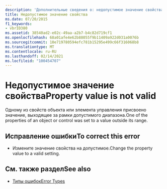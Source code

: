 ```yaml
---
description: 'Дополнительные сведения о: недопустимое значение свойства'
title: Недопустимое значение свойства
ms.date: 07/20/2015
f1_keywords:
- vbrID380
ms.assetid: 38540ad2-e02c-49aa-a2b7-b4c82d719cf1
ms.openlocfilehash: 68a01afe4e62b88055f9b11409a922d031a0076b
ms.sourcegitcommit: 10e719780594efc781b15295e499c66f316068b8
ms.translationtype: MT
ms.contentlocale: ru-RU
ms.lasthandoff: 02/14/2021
ms.locfileid: "100454707"
---
```

# <a name="property-value-is-not-valid"></a><span data-ttu-id="53e1f-103">Недопустимое значение свойства</span><span class="sxs-lookup"><span data-stu-id="53e1f-103">Property value is not valid</span></span>

<span data-ttu-id="53e1f-104">Одному из свойств объекта или элемента управления присвоено значение, выходящее за рамки допустимого диапазона.</span><span class="sxs-lookup"><span data-stu-id="53e1f-104">One of the properties of an object or control was set to a value outside its range.</span></span>  
  
## <a name="to-correct-this-error"></a><span data-ttu-id="53e1f-105">Исправление ошибки</span><span class="sxs-lookup"><span data-stu-id="53e1f-105">To correct this error</span></span>  
  
- <span data-ttu-id="53e1f-106">Измените значение свойства на допустимое.</span><span class="sxs-lookup"><span data-stu-id="53e1f-106">Change the property value to a valid setting.</span></span>  
  
## <a name="see-also"></a><span data-ttu-id="53e1f-107">См. также раздел</span><span class="sxs-lookup"><span data-stu-id="53e1f-107">See also</span></span>

- [<span data-ttu-id="53e1f-108">Типы ошибок</span><span class="sxs-lookup"><span data-stu-id="53e1f-108">Error Types</span></span>](../programming-guide/language-features/error-types.md)
